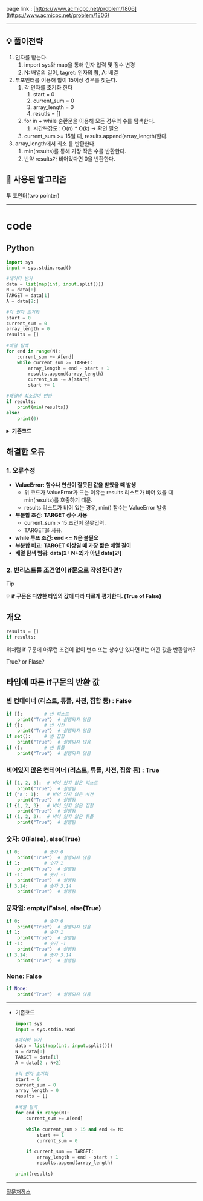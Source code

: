 page link : [https://www.acmicpc.net/problem/1806](https://www.acmicpc.net/problem/1806)

---

## 💡 풀이전략
1. 인자를 받는다.
    1. import sys와 map을 통해 인자 입력 및 정수 변경
    2. N: 배열의 길이, tagret: 인자의 합, A: 배열
2. 투포인터를 이용해 합이 15이상 경우를 찾는다.
    1. 각 인자를 초기화 한다
        1. start = 0
        2. current_sum = 0
        3. array_length = 0
        4. resutls = []
    2. for in + while 순환문을 이용해 모든 경우의 수를 탐색한다.
        1. 시간복잡도 : O(n) * O(k) → 확인 필요
    3. current_sum >= 15일 때, results.append(array_length)한다.
3.  array_length에서 최소 를 반환한다.
    1. min(results)를 통해 가장 작은 수를 반환한다.
    2. 반약 results가 비어있다면 0을 반환한다.


## 🎨 사용된 알고리즘
투 포인터(two pointer)

---

# code

## Python

```python
import sys
input = sys.stdin.read()

#데이터 받기
data = list(map(int, input.split()))
N = data[0]
TARGET = data[1]
A = data[2:]

#각 인자 초기화
start = 0
current_sum = 0
array_length = 0
results = []

#배열 탐색
for end in range(N):
    current_sum += A[end]
    while current_sum >= TARGET:
        array_length = end - start + 1
        results.append(array_length)
        current_sum -= A[start]
        start += 1

#배열의 최소길이 반환
if results:
    print(min(results))
else:
    print(0)
```

<details>
<summary><b>기존코드</b></summary>
    <div markdown="1">
        
```python
import sys
input = sys.stdin.read

#데이터 받기
data = list(map(int, input.split()))
N = data[0]
TARGET = data[1]
A = data[2 : N+2]

#각 인자 초기화
start = 0
current_sum = 0
array_length = 0
results = []

#배열 탐색
for end in range(N):
    current_sum += A[end]

    while current_sum > 15 and end <= N:
        start += 1
        current_sum = 0

    if current_sum == TARGET:
        array_length = end - start + 1
        results.append(array_length)

print(results)
```

</div>
</details>

## 해결한 오류

### 1. 오류수정

- **ValueError: 함수나 연산이 잘못된 값을 받았을 때 발생**
    - 위 코드가 ValueError가 뜨는 이유는 results 리스트가 비어 있을 때 min(results)를 호출하기 때문.
    - results 리스트가 비어 있는 경우, min() 함수는 ValueError 발생
- **부분합 조건: TARGET 상수 사용**
    - current_sum > 15 조건이 잘못입력.
    - TARGET을 사용.
- **while 루프 조건: end <= N은 불필요**
- **부분합 비교: TARGET 이상일 때 가장 짧은 배열 길이**
- **배열 탐색 범위: data[2 : N+2]가 아닌 data[2:]**

### 2. 빈리스트를 조건없이 if문으로 작성한다면?
> [!tip]
> 💡 **if 구문은 다양한 타입의 값에 따라 다르게 평가한다.
> (True of False)**

## 개요

```python
results = []
if results:
```

위처럼 if 구문에 아무런 조건이 없이 변수 또는 상수만 있다면 if는 어떤 값을 반환할까?

True? or Flase?

## 타입에 따른 if구문의 반환 값

### 빈 컨테이너 (리스트, 튜플, 사전, 집합 등) : False

```python
if []:        # 빈 리스트
    print("True")  # 실행되지 않음
if {}:        # 빈 사전
    print("True")  # 실행되지 않음
if set():     # 빈 집합
    print("True")  # 실행되지 않음
if ():        # 빈 튜플
    print("True")  # 실행되지 않음

```

### 비어있지 않은 컨테이너 (리스트, 튜플, 사전, 집합 등) : True

```python
if [1, 2, 3]:  # 비어 있지 않은 리스트
    print("True")  # 실행됨
if {'a': 1}:   # 비어 있지 않은 사전
    print("True")  # 실행됨
if {1, 2, 3}:  # 비어 있지 않은 집합
    print("True")  # 실행됨
if (1, 2, 3):  # 비어 있지 않은 튜플
    print("True")  # 실행됨

```

### 숫자: 0(False), else(True)

```python
if 0:         # 숫자 0
    print("True")  # 실행되지 않음
if 1:         # 숫자 1
    print("True")  # 실행됨
if -1:        # 숫자 -1
    print("True")  # 실행됨
if 3.14:      # 숫자 3.14
    print("True")  # 실행됨

```

### 문자열: empty(False), else(True)

```python
if 0:         # 숫자 0
    print("True")  # 실행되지 않음
if 1:         # 숫자 1
    print("True")  # 실행됨
if -1:        # 숫자 -1
    print("True")  # 실행됨
if 3.14:      # 숫자 3.14
    print("True")  # 실행됨

```

### None: False

```python
if None:
    print("True")  # 실행되지 않음

```

---

- 기존코드
    
    ```python
    import sys
    input = sys.stdin.read
    
    #데이터 받기
    data = list(map(int, input.split()))
    N = data[0]
    TARGET = data[1]
    A = data[2 : N+2]
    
    #각 인자 초기화
    start = 0
    current_sum = 0
    array_length = 0
    results = []
    
    #배열 탐색
    for end in range(N):
        current_sum += A[end]
    
        while current_sum > 15 and end <= N:
            start += 1
            current_sum = 0
    
        if current_sum == TARGET:
            array_length = end - start + 1
            results.append(array_length)
    
    print(results)
    ```
    

---

[질문저장소](https://www.notion.so/ab989e89b2fc475f8c1bd65c9e1ead38?pvs=21)
